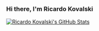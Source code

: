 ### Hi there, I'm Ricardo Kovalski

[![Ricardo Kovalski's GitHub Stats](https://github-readme-stats.vercel.app/api?username=ricardokovalski&hide=contribs&line_height=24&custom_title=Ricardo%20Kovalski's%20GitHub%20Stats&count_private=true&include_all_commits=true&show_icons=true&theme=nord)](https://github.com/ricardokovalski)

